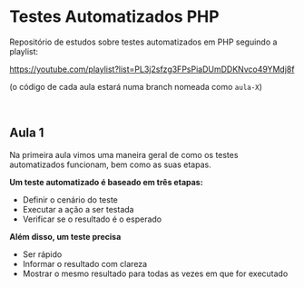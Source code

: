 # Testes Automatizados PHP
Repositório de estudos sobre testes automatizados em PHP seguindo a playlist:

https://youtube.com/playlist?list=PL3j2sfzg3FPsPiaDUmDDKNvco49YMdj8f

(o código de cada aula estará numa branch nomeada como ```aula-X```)

<br>

## Aula 1
Na primeira aula vimos uma maneira geral de como os testes automatizados funcionam, bem como as suas etapas.
<br>

**Um teste automatizado é baseado em três etapas:**
- Definir o cenário do teste
- Executar a ação a ser testada
- Verificar se o resultado é o esperado

**Além disso, um teste precisa**
- Ser rápido
- Informar o resultado com clareza
- Mostrar o mesmo resultado para todas as vezes em que for executado
